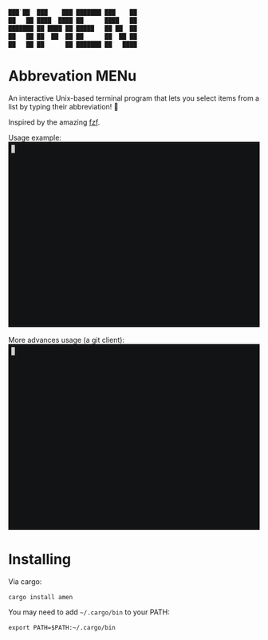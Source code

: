 ```
███`██  ███    ███ ███████ ███    ██ 
██   ██ ████  ████ ██      ████   ██ 
███████ ██ ████ ██ █████   ██ ██  ██ 
██   ██ ██  ██  ██ ██      ██  ██ ██ 
██   ██ ██      ██ ███████ ██   ████ 
```
# Abbrevation MENu

An interactive Unix-based terminal program that lets you select items from a list by typing their abbreviation! 🙏

Inspired by the amazing [fzf](https://github.com/junegunn/fzf).

Usage example:
 [![asciicast](doc/amen.gif)](doc/amen.gif)
 
More advances usage (a git client):
 [![asciicast](doc/gitler.gif)](doc/gitler.gif)

# Installing

Via cargo:
```
cargo install amen
```

You may need to add `~/.cargo/bin` to your PATH:
```
export PATH=$PATH:~/.cargo/bin
```
